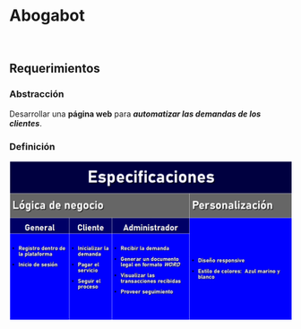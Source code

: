 # Abogabot

<br/>

## Requerimientos

### Abstracción
Desarrollar una **página web** para ***automatizar las demandas de los clientes***.

### Definición

![Specifications](./images/specifications_hd.png)
